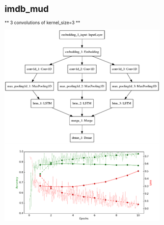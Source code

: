 # imdb_mud

** 3 convolutions of kernel_size=3 **

![alt text](https://github.com/ayenter/imdb_mud/blob/master/model_1/m1_diagram.png)
![alt text](https://github.com/ayenter/imdb_mud/blob/master/model_1/m1_r1_e10_graph.png)